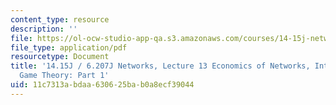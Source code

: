 ```yaml
---
content_type: resource
description: ''
file: https://ol-ocw-studio-app-qa.s3.amazonaws.com/courses/14-15j-networks-spring-2018/11c7313abdaa630625bab0a8ecf39044_MIT14_15JS18_lec13.pdf
file_type: application/pdf
resourcetype: Document
title: '14.15J / 6.207J Networks, Lecture 13 Economics of Networks, Introduction to
  Game Theory: Part 1'
uid: 11c7313a-bdaa-6306-25ba-b0a8ecf39044
---
```

